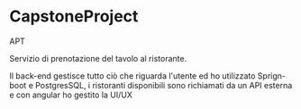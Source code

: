 # CapstoneProject
APT


Servizio di prenotazione del tavolo al ristorante.

Il back-end gestisce tutto ciò che riguarda l'utente ed ho utilizzato Sprign-boot e PostgresSQL, i ristoranti disponibili sono richiamati da un API esterna 
e con angular ho gestito la UI/UX
